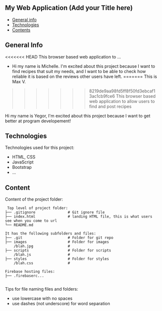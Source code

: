 ## My Web Application (Add your Title here)

* [General info](#general-info)
* [Technologies](#technologies)
* [Contents](#content)

## General Info
<<<<<<< HEAD
This browser based web application to ...
* Hi my name is Michelle. I'm excited about this project because I want to find recipes that suit my needs, and I want to be able to check how reliable it is based on the reviews other users have left. 
=======
This is Max V.
>>>>>>> 8219de9aa98fd5ff8f50fd3ebcaf13ac1cb9fce6
This browser based web application to allow users to find and post recipes

Hi my name is Yegor, I'm excited about this project because I want to get better at program developement!
	
## Technologies
Technologies used for this project:
* HTML, CSS
* JavaScript
* Bootstrap 
* ...
	
## Content
Content of the project folder:

```
 Top level of project folder: 
├── .gitignore               # Git ignore file
├── index.html               # landing HTML file, this is what users see when you come to url
└── README.md

It has the following subfolders and files:
├── .git                     # Folder for git repo
├── images                   # Folder for images
    /blah.jpg                # 
├── scripts                  # Folder for scripts
    /blah.js                 # 
├── styles                   # Folder for styles
    /blah.css                # 

Firebase hosting files: 
├── .firebaserc...


```

Tips for file naming files and folders:
* use lowercase with no spaces
* use dashes (not underscore) for word separation

